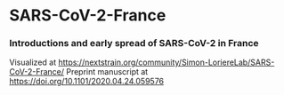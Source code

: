 # SARS-CoV-2-France
### Introductions and early spread of SARS-CoV-2 in France
Visualized at https://nextstrain.org/community/Simon-LoriereLab/SARS-CoV-2-France/
Preprint manuscript at https://doi.org/10.1101/2020.04.24.059576
